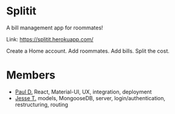 # Splitit
A bill management app for roommates!

Link: https://splitit.herokuapp.com/

Create a Home account. Add roommates. Add bills. Split the cost.

# Members
* [Paul D.](https://github.com/rukaroa)
    React, Material-UI, UX, integration, deployment
* [Jesse T.](https://github.com/jthomasi)
    models, MongooseDB, server, login/authentication, restructuring, routing
